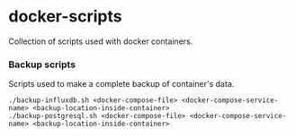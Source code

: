 # docker-scripts

Collection of scripts used with docker containers.

### Backup scripts

Scripts used to make a complete backup of container's data.

```
./backup-influxdb.sh <docker-compose-file> <docker-compose-service-name> <backup-location-inside-container>
./backup-postgresql.sh <docker-compose-file> <docker-compose-service-name> <backup-location-inside-container>
```
